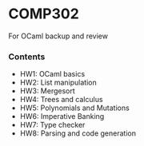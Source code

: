 # COMP302
For OCaml backup and review

### Contents
* HW1: OCaml basics
* HW2: List manipulation
* HW3: Mergesort
* HW4: Trees and calculus
* HW5: Polynomials and Mutations
* HW6: Imperative Banking
* HW7: Type checker
* HW8: Parsing and code generation

